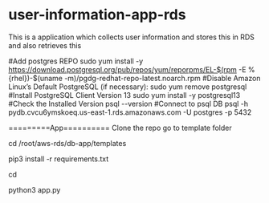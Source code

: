 # user-information-app-rds
This is a application which collects user information and stores this in RDS and also retrieves this 

#Add postgres REPO
sudo yum install -y https://download.postgresql.org/pub/repos/yum/reporpms/EL-$(rpm -E %{rhel})-$(uname -m)/pgdg-redhat-repo-latest.noarch.rpm
#Disable Amazon Linux’s Default PostgreSQL (if necessary):
sudo yum remove postgresql
#Install PostgreSQL Client Version 13
sudo yum install -y postgresql13
#Check the Installed Version
psql --version
#Connect to psql DB
psql -h pydb.cvcu6ymskoeq.us-east-1.rds.amazonaws.com  -U postgres -p 5432

=========App==========
Clone the repo
go to template folder

cd /root/aws-rds/db-app/templates

pip3 install -r requirements.txt

cd

python3 app.py
 
